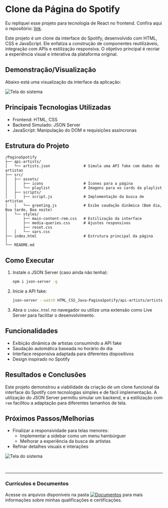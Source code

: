 # Clone da Página do Spotify

Eu repliquei esse projeto para tecnologia de React no frontend. Confira aqui o repositório: [link](#).  

Este projeto é um clone da interface do Spotify, desenvolvido com HTML, CSS e JavaScript. Ele enfatiza a construção de componentes reutilizáveis, integração com APIs e estilização responsiva. O objetivo principal é recriar a experiência visual e interativa da plataforma original.

## Demonstração/Visualização
Abaixo está uma visualização da interface da aplicação:

![Tela do sistema](https://github.com/vitoriapguimaraes/portfolio-developerFullStack-web/blob/master/HTML_CSS_Java-PaginaSpotify/display-PaginaSpotify.gif)

## Principais Tecnologias Utilizadas
- Frontend: HTML, CSS
- Backend Simulado: JSON Server
- JavaScript: Manipulação do DOM e requisições assíncronas

## Estrutura do Projeto
```
/PaginaSpotify
├── api-artists/
│   └── artists.json               # Simula uma API fake com dados de artistas
├── src/
│   ├── assets/
│   │   ├── icons                  # Ícones para a página
│   │   └── playlist               # Imagens para os cards da playlist
│   ├── scripts/
│   │   ├── script.js              # Implementação da busca de artistas
│   │   └── greeting.js            # Exibe saudação dinâmica (Bom dia, Boa tarde, Boa noite)
│   └── styles/
│       ├── main-content-rem.css   # Estilização da interface
│       ├── media-queries.css      # Ajustes responsivos
│       ├── reset.css
│   │   └── vars.css
├── index.html                     # Estrutura principal da página
│
└── README.md
```

## Como Executar
1. Instale o JSON Server (caso ainda não tenha):
   ```bash
   npm i json-server -g
   ```
2. Inicie a API fake:
   ```bash
   json-server --watch HTML_CSS_Java-PaginaSpotify/api-artists/artists.json --port 3000
   ```
3. Abra o `index.html` no navegador ou utilize uma extensão como Live Server para facilitar o desenvolvimento.

## Funcionalidades
- Exibição dinâmica de artistas consumindo a API fake
- Saudação automática baseada no horário do dia
- Interface responsiva adaptada para diferentes dispositivos
- Design inspirado no Spotify

## Resultados e Conclusões
Este projeto demonstrou a viabilidade da criação de um clone funcional da interface do Spotify com tecnologias simples e de fácil implementação. A utilização do JSON Server permitiu simular um backend, e a estilização com `rem` facilitou a adaptação para diferentes tamanhos de tela.

## Próximos Passos/Melhorias
- Finalizar a responsividade para telas menores:
    - Implementar a sidebar como um menu hambúrguer
    - Melhorar a experiência da busca de artistas
- Refinar detalhes visuais e interações

![Tela do sistema](https://github.com/vitoriapguimaraes/portfolio-developerFullStack-web/blob/master/HTML_CSS_Java-PaginaSpotify/display-PaginaSpotify_rem.gif)

<br>
<hr> 

### Currículos e Documentos
Acesse os arquivos disponíveis na pasta 
[![Documentos](https://img.shields.io/badge/DOCUMENTOS-%F0%9F%93%83-blue?style=flat-square)](https://github.com/vitoriapguimaraes/vitoriapguimaraes/tree/main/DOCUMENTOS) para mais informações sobre minhas qualificações e certificações.
